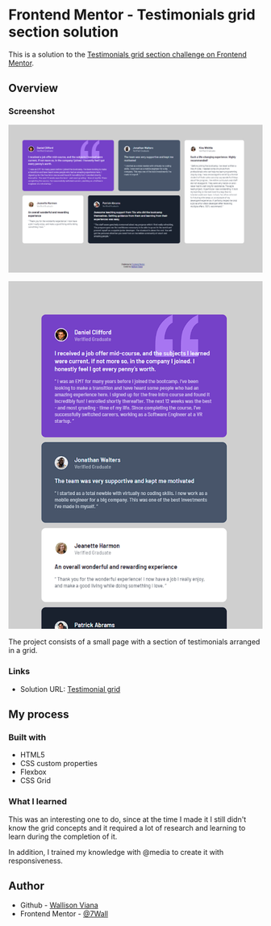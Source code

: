 # Frontend Mentor - Testimonials grid section solution

This is a solution to the [Testimonials grid section challenge on Frontend Mentor](https://www.frontendmentor.io/challenges/testimonials-grid-section-Nnw6J7Un7). 

## Overview

### Screenshot

![](./screenshots/Screenshot_1.png)

![](./screenshots/Screenshot_2.png)

The project consists of a small page with a section of testimonials arranged in a grid.

### Links

- Solution URL: [Testimonial grid](https://testimonial-grid-section-wall.netlify.app)

## My process

### Built with

- HTML5
- CSS custom properties
- Flexbox
- CSS Grid

### What I learned

This was an interesting one to do, since at the time I made it I still didn't know the grid concepts and it required a lot of research and learning to learn during the completion of it.

In addition, I trained my knowledge with @media to create it with responsiveness.

## Author

- Github - [Wallison Viana](https://github.com/7Wall)
- Frontend Mentor - [@7Wall](https://www.frontendmentor.io/profile/7Wall)
